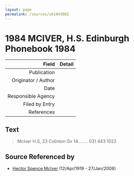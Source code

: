 ```yaml
---
layout: page
permalink: /sources/s61943082
---
```


# 1984 MCIVER, H.S. Edinburgh Phonebook 1984

Field | Detail
---:|:---
Publication | 
Originator / Author | 
Date | 
Responsible Agency | 
Filed by Entry | 
References | 

## Text

> McIver H.S, 23 Colinton Gv 14........ 031 443 1022
>

## Source Referenced by

* [Hector Spence McIver](../people/@34334364@-hector-spence-mciver-b1919-4-12-d2008-1-27.md) (12/Apr/1919 - 27/Jan/2008)
